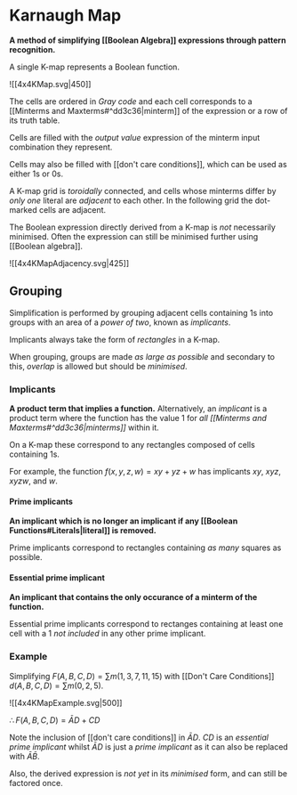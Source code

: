# Karnaugh Map
**A method of simplifying [[Boolean Algebra]] expressions through pattern recognition.**

A single K-map represents a Boolean function.

![[4x4KMap.svg|450]]

The cells are ordered in *Gray code* and each cell corresponds to a [[Minterms and Maxterms#^dd3c36|minterm]] of the expression or a row of its truth table.

Cells are filled with the *output value* expression of the minterm input combination they represent.

Cells may also be filled with [[don't care conditions]], which can be used as either $1$s or $0$s.

A K-map grid is *toroidally* connected, and cells whose minterms differ by *only one* literal are *adjacent* to each other. In the following grid the dot-marked cells are adjacent.

The Boolean expression directly derived from a K-map is *not* necessarily minimised. Often the expression can still be minimised further using [[Boolean algebra]].

![[4x4KMapAdjacency.svg|425]]

## Grouping
Simplification is performed by grouping adjacent cells containing $1$s into groups with an area of a *power of two*, known as *implicants*.

Implicants always take the form of *rectangles* in a K-map.

When grouping, groups are made *as large as possible* and secondary to this, *overlap* is allowed but should be *minimised*.

### Implicants
**A product term that implies a function.**
Alternatively, an *implicant* is a product term where the function has the value $1$ for *all [[Minterms and Maxterms#^dd3c36|minterms]]* within it.

On a K-map these correspond to any rectangles composed of cells containing $1$s.

For example, the function $f(x,y,z,w)=xy+yz+w$ has implicants $xy$, $xyz$, $xyzw$, and $w$.

#### Prime implicants
**An implicant which is no longer an implicant if any [[Boolean Functions#Literals|literal]] is removed.**

Prime implicants correspond to rectangles containing *as many* squares as possible.

#### Essential prime implicant
**An implicant that contains the only occurance of a minterm of the function.**

Essential prime implicants correspond to rectanges containing at least one cell with a $1$ *not included* in any other prime implicant.

### Example
Simplifying $F(A,B,C,D)=\sum m(1,3,7,11,15)$ with [[Don't Care Conditions]] $d(A,B,C,D)=\sum m(0,2,5)$.

![[4x4KMapExample.svg|500]]

$\therefore F(A,B,C,D)=\bar{A}D+CD$

Note the inclusion of [[don't care conditions]] in $\bar{A}D$. $CD$ is an *essential prime implicant* whilst $\bar{A}D$ is just a *prime implicant* as it can also be replaced with $\bar{A}\bar{B}$.

Also, the derived expression is *not yet* in its *minimised* form, and can still be factored once.
